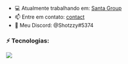 
- 💻 Atualmente trabalhando em: [Santa Group](https://santagroup.com.br)
- 📫 Entre em contato: [contact](valleystoreatendimento@gmail.com)
- 📱 Meu Discord: @Shotzzy#5374 

### ⚡ Tecnologias:
<a href="https://skillicons.dev">
    <img src="https://skillicons.dev/icons?i=html,css,js,lua,py,react,ts,nodejs,mongodb,mysql" />
</a>
